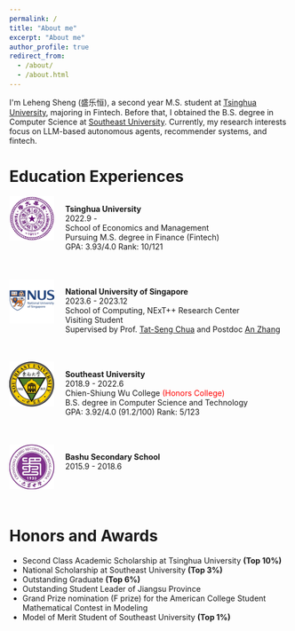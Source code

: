 ```yaml
---
permalink: /
title: "About me"
excerpt: "About me"
author_profile: true
redirect_from: 
  - /about/
  - /about.html
---
```


I'm Leheng Sheng (盛乐恒), a second year M.S. student at <a href="https://www.tsinghua.edu.cn/en/">Tsinghua University</a>, majoring in Fintech. Before that, I obtained the B.S. degree in Computer Science at <a href="https://www.seu.edu.cn/english/main.htm">Southeast University</a>. Currently, my research interests focus on LLM-based autonomous agents, recommender systems, and fintech.


# Education Experiences

<div style="display: flex; flex-direction: column; margin-bottom: 50px;">

  <!-- 第一组图片和段落 -->
  <div style="display: flex; align-items: flex-start;">
    <!-- 图片部分（1/3） -->
    <div style="flex: 1;">
      <img src="images/about/qinghua.png" style="width: 100%; height: auto;">
    </div>
    <!-- 文字部分（2/3） -->
    <div style="flex: 5; padding-left: 20px;">
      <p style="margin-bottom: 50px;"><strong>Tsinghua University</strong><br>
      2022.9 - <br>
      School of Economics and Management<br>
      Pursuing M.S. degree in Finance (Fintech)<br>
      GPA: 3.93/4.0 Rank: 10/121<br>
      </p>
    </div>
  </div>
  <!-- 第二组图片和段落 -->
  <div style="display: flex; align-items: flex-start;">
    <!-- 图片部分（1/3） -->
    <div style="flex: 1;">
      <img src="images/about/nus.png" style="width: 100%; height: auto;">
    </div>
    <!-- 文字部分（2/3） -->
    <div style="flex: 5; padding-left: 20px;">
      <p style="margin-bottom: 50px;"><strong>National University of Singapore</strong><br>
      2023.6 - 2023.12<br>
      School of Computing, NExT++ Research Center<br>
      Visiting Student<br>
      Supervised by Prof. <a href="https://www.chuatatseng.com/">Tat-Seng Chua</a> and Postdoc <a href="https://anzhang314.github.io/">An Zhang</a> <br>
      </p>
    </div>
  </div>
  <!-- 第三组图片和段落 -->
  <div style="display: flex; align-items: flex-start;">
    <!-- 图片部分（1/3） -->
    <div style="flex: 1;">
      <img src="images/about/dongnan.png" style="width: 100%; height: auto;">
    </div>
    <!-- 文字部分（2/3） -->
    <div style="flex: 5; padding-left: 20px;">
      <p style="margin-bottom: 50px;"><strong>Southeast University</strong><br>
      2018.9 - 2022.6<br>
      Chien-Shiung Wu College <span style="color: red;">(Honors College)</span><br>
      B.S. degree in Computer Science and Technology<br>
      GPA: 3.92/4.0 (91.2/100) Rank: 5/123<br>
    </p>
    </div>
  </div>
  <!-- 第四组图片和段落 -->
  <div style="display: flex; align-items: flex-start;">
    <!-- 图片部分（1/3） -->
    <div style="flex: 1;">
      <img src="images/about/bashu.png" style="width: 100%; height: auto;">
    </div>
    <!-- 文字部分（2/3） -->
    <div style="flex: 5; padding-left: 20px;">
      <p style="margin-bottom: 50px;"><strong>Bashu Secondary School</strong><br>
      2015.9 - 2018.6<br>
    </p>
    </div>
  </div>

</div>



# Honors and Awards
- Second Class Academic Scholarship at Tsinghua University <strong>(Top 10%)</strong>
-	National Scholarship at Southeast University <strong>(Top 3%)</strong>
- Outstanding Graduate <strong>(Top 6%)</strong>
- Outstanding Student Leader of Jiangsu Province
-	Grand Prize nomination (F prize) for the American College Student Mathematical Contest in Modeling
- Model of Merit Student of Southeast University <strong>(Top 1%)</strong>

<!-- {% include base_path %} -->